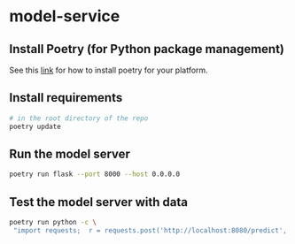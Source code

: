 # model-service

## Install Poetry (for Python package management)
See this [link](https://python-poetry.org/docs/#installation) for how to install poetry for your platform.

## Install requirements
```bash
# in the root directory of the repo
poetry update
```

## Run the model server
```bash
poetry run flask --port 8000 --host 0.0.0.0
```

## Test the model server with data
```bash
poetry run python -c \
 "import requests;  r = requests.post('http://localhost:8080/predict', {'data': 'I was disgusted because I was pretty sure that was human hair.'}); print(r.text)"
```